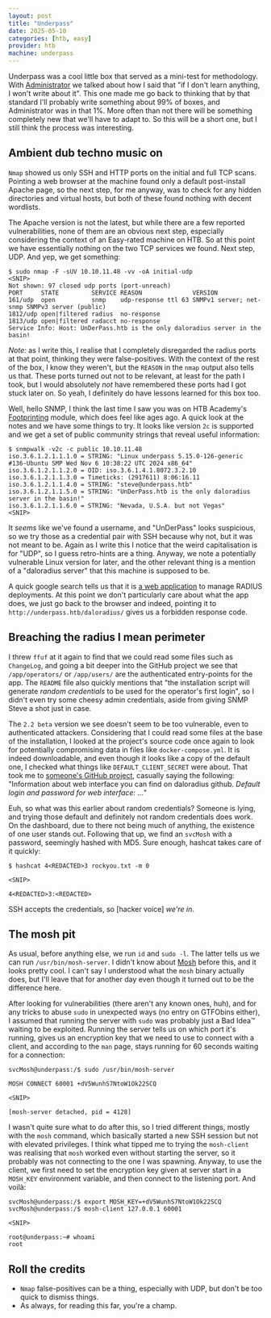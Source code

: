 ```yaml
---
layout: post
title: "Underpass"
date: 2025-05-10
categories: [htb, easy]
provider: htb
machine: underpass
---
```


Underpass was a cool little box that served as a mini-test for methodology. With [Administrator](administrator.md) we talked about how I said that "if I don't learn anything, I won't write about it". This one made me go back to thinking that by that standard I'll probably write something about 99% of boxes, and Administrator was in that 1%. More often than not there will be something completely new that we'll have to adapt to. So this will be a short one, but I still think the process was interesting.

## Ambient dub techno music on
`Nmap` showed us only SSH and HTTP ports on the initial and full TCP scans. Pointing a web browser at the machine found only a default post-install Apache page, so the next step, for me anyway, was to check for any hidden directories and virtual hosts, but both of these found nothing with decent wordlists.

The Apache version is not the latest, but while there are a few reported vulnerabilities, none of them are an obvious next step, especially considering the context of an Easy-rated machine on HTB. So at this point we have essentially nothing on the two TCP services we found. Next step, UDP. And yep, we get something:
```
$ sudo nmap -F -sUV 10.10.11.48 -vv -oA initial-udp
<SNIP>
Not shown: 97 closed udp ports (port-unreach)
PORT     STATE         SERVICE REASON              VERSION
161/udp  open          snmp    udp-response ttl 63 SNMPv1 server; net-snmp SNMPv3 server (public)
1812/udp open|filtered radius  no-response
1813/udp open|filtered radacct no-response
Service Info: Host: UnDerPass.htb is the only daloradius server in the basin!
```

_Note:_ as I write this, I realise that I completely disregarded the radius ports at that point, thinking they were false-positives. With the context of the rest of the box, I know they weren't, but the `REASON` in the `nmap` output also tells us that. These ports turned out not to be relevant, at least for the path I took, but I would absolutely _not_ have remembered these ports had I got stuck later on. So yeah, I definitely do have lessons learned for this box too.

Well, hello SNMP, I think the last time I saw you was on HTB Academy's [Footprinting](https://academy.hackthebox.com/course/preview/footprinting) module, which does feel like ages ago. A quick look at the notes and we have some things to try. It looks like version `2c` is supported and we get a set of public community strings that reveal useful information:
```
$ snmpwalk -v2c -c public 10.10.11.48
iso.3.6.1.2.1.1.1.0 = STRING: "Linux underpass 5.15.0-126-generic #136-Ubuntu SMP Wed Nov 6 10:38:22 UTC 2024 x86_64"
iso.3.6.1.2.1.1.2.0 = OID: iso.3.6.1.4.1.8072.3.2.10
iso.3.6.1.2.1.1.3.0 = Timeticks: (2917611) 8:06:16.11
iso.3.6.1.2.1.1.4.0 = STRING: "steve@underpass.htb"
iso.3.6.1.2.1.1.5.0 = STRING: "UnDerPass.htb is the only daloradius server in the basin!"
iso.3.6.1.2.1.1.6.0 = STRING: "Nevada, U.S.A. but not Vegas"
<SNIP>
```

It _seems_ like we've found a username, and "UnDerPass" looks suspicious, so we try those as a credential pair with SSH because why not, but it was not meant to be. Again as I write this I notice that the weird capitalisation is for "UDP", so I guess retro-hints are a thing. Anyway, we note a potentially vulnerable Linux version for later, and the other relevant thing is a mention of a "daloradius server" that this machine is supposed to be.

A quick google search tells us that it is [a web application](https://github.com/lirantal/daloradius) to manage RADIUS deployments. At this point we don't particularly care about what the app does, we just go back to the browser and indeed, pointing it to `http://underpass.htb/daloradius/` gives us a forbidden response code.

## Breaching the radius I mean perimeter
I threw `ffuf` at it again to find that we could read some files such as `ChangeLog`, and going a bit deeper into the GitHub project we see that `/app/operators/` or `/app/users/` are the authenticated entry-points for the app. The `README` file also quickly mentions that "the installation script will generate _random credentials_ to be used for the operator's first login", so I didn't even try some cheesy admin credentials, aside from giving SNMP Steve a shot just in case.

The `2.2 beta` version we see doesn't seem to be too vulnerable, even to authenticated attackers. Considering that I could read some files at the base of the installation, I looked at the project's source code once again to look for potentially compromising data in files like `docker-compose.yml`. It is indeed downloadable, and even though it looks like a copy of the default one, I checked what things like `DEFAULT_CLIENT_SECRET` were about. That took me to [someone's GitHub project](https://github.com/asdaru/freeradius-mysql-daloradius/blob/master/README.md), casually saying the following: "Information about web interface you can find on daloradius github. _Default login and password for web interface: ..._"

Euh, so what was this earlier about random credentials? Someone is lying, and trying those default and definitely not random credentials does work. On the dashboard, due to there not being much of anything, the existence of one user stands out. Following that up, we find an `svcMosh` with a password, seemingly hashed with MD5. Sure enough, hashcat takes care of it quickly:
```
$ hashcat 4<REDACTED>3 rockyou.txt -m 0

<SNIP>

4<REDACTED>3:<REDACTED>
```

SSH accepts the credentials, so \[hacker voice\] _we're in_.

## The mosh pit
As usual, before anything else, we run `id` and `sudo -l`. The latter tells us we can run `/usr/bin/mosh-server`. I didn't know about [Mosh](https://mosh.org/) before this, and it looks pretty cool. I can't say I understood what the `mosh` binary actually does, but I'll leave that for another day even though it turned out to be the difference here.

After looking for vulnerabilities (there aren't any known ones, huh), and for any tricks to abuse `sudo` in unexpected ways (no entry on GTFObins either), I assumed that running the server with `sudo` was probably just a Bad Idea™ waiting to be exploited. Running the server tells us on which port it's running, gives us an encryption key that we need to use to connect with a client, and according to the `man` page, stays running for 60 seconds waiting for a connection:
```
svcMosh@underpass:/$ sudo /usr/bin/mosh-server

MOSH CONNECT 60001 +dV5WunhS7NtoW1Ok22SCQ

<SNIP>

[mosh-server detached, pid = 4128]
```

I wasn't quite sure what to do after this, so I tried different things, mostly with the `mosh` command, which basically started a new SSH session but not with elevated privileges. I think what tipped me to trying the `mosh-client` was realising that `mosh` worked even without starting the server, so it probably was not connecting to the one I was spawning. Anyway, to use the client, we first need to set the encryption key given at server start in a `MOSH_KEY` environment variable, and then connect to the listening port. And voilà:

```
svcMosh@underpass:/$ export MOSH_KEY=+dV5WunhS7NtoW1Ok22SCQ
svcMosh@underpass:/$ mosh-client 127.0.0.1 60001

<SNIP>

root@underpass:~# whoami
root
```

## Roll the credits
- `Nmap` false-positives can be a thing, especially with UDP, but don't be too quick to dismiss things.
- As always, for reading this far, you're a champ.